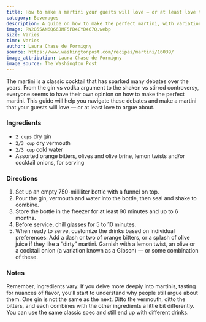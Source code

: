 ```yaml
---
title: How to make a martini your guests will love — or at least love to argue about
category: Beverages
description: A guide on how to make the perfect martini, with variations to suit every taste. 
image: RW2O55AN6Q66JMF5PD4CYD467Q.webp
size: Varies
time: Varies
author: Laura Chase de Formigny
source: https://www.washingtonpost.com/recipes/martini/16039/
image_attribution: Laura Chase de Formigny
image_source: The Washington Post
---
```


The martini is a classic cocktail that has sparked many debates over the years. From the gin vs vodka argument to the shaken vs stirred controversy, everyone seems to have their own opinion on how to make the perfect martini. This guide will help you navigate these debates and make a martini that your guests will love — or at least love to argue about.

### Ingredients

* `2 cups` dry gin
* `2/3 cup` dry vermouth
* `2/3 cup` cold water
* Assorted orange bitters, olives and olive brine, lemon twists and/or cocktail onions, for serving

### Directions

1. Set up an empty 750-milliliter bottle with a funnel on top.
2. Pour the gin, vermouth and water into the bottle, then seal and shake to combine.
3. Store the bottle in the freezer for at least 90 minutes and up to 6 months.
4. Before service, chill glasses for 5 to 10 minutes.
5. When ready to serve, customize the drinks based on individual preferences: Add a dash or two of orange bitters, or a splash of olive juice if they like a “dirty” martini. Garnish with a lemon twist, an olive or a cocktail onion (a variation known as a Gibson) — or some combination of these.

### Notes

Remember, ingredients vary. If you delve more deeply into martinis, tasting for nuances of flavor, you’ll start to understand why people still argue about them. One gin is not the same as the next. Ditto the vermouth, ditto the bitters, and each combines with the other ingredients a little bit differently. You can use the same classic spec and still end up with different drinks.